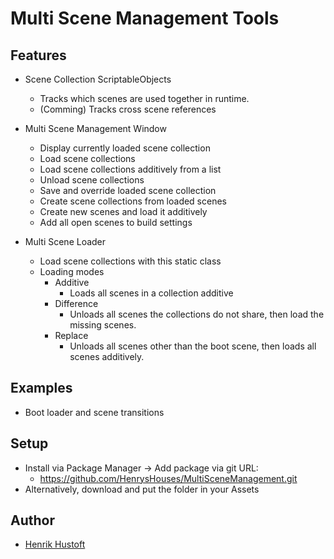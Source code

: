 # Multi Scene Management Tools

## Features

- Scene Collection ScriptableObjects
    - Tracks which scenes are used together in runtime.
    - (Comming) Tracks cross scene references

- Multi Scene Management Window
    - Display currently loaded scene collection
    - Load scene collections
    - Load scene collections additively from a list
    - Unload scene collections
    - Save and override loaded scene collection
    - Create scene collections from loaded scenes
    - Create new scenes and load it additively
    - Add all open scenes to build settings

- Multi Scene Loader
    - Load scene collections with this static class
    - Loading modes
        - Additive
            - Loads all scenes in a collection additive
        - Difference
            - Unloads all scenes the collections do not share, then load the missing scenes.
        - Replace
            - Unloads all scenes other than the boot scene, then loads all scenes additively.

## Examples

- Boot loader and scene transitions

## Setup

- Install via Package Manager → Add package via git URL: 
    - https://github.com/HenrysHouses/MultiSceneManagement.git
- Alternatively, download and put the folder in your Assets

## Author

- [Henrik Hustoft](https://www.linkedin.com/in/henrik-hustoft-2366ab220/)
